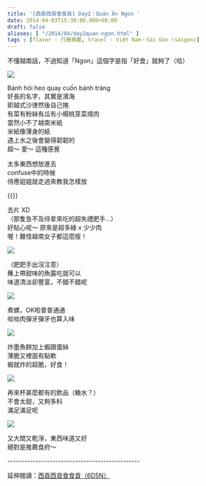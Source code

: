 ```yaml
---
title: '[西貢西貢食食貢] Day2：Quán Ăn Ngon '
date: 2014-04-03T15:30:00.000+08:00
draft: false
aliases: [ "/2014/04/day2quan-ngon.html" ]
tags : [flavor - 行膳積腹, travel - Việt Nam・Sài Gòn (saigon)]
---
```


不懂越南話，不過知道「Ngon」這個字是指「好食」就夠了（哈）  

![](/images/saigon2e1.jpg)

Bánh hỏi heo quay cuốn bánh tráng  
好長的名字，其實是濱海  
即越式沙律然後自己捲  
有菜有粉絲有瓜有小楊桃芽菜燒肉  
當然小不了越南米紙  
米紙像薄身的紙  
遇上水之後會變得韌韌的  
超～ 愛～ 這種感覺  
  
太多東西想放進去  
confuse中的時候  
侍應姐姐就走過來教我怎樣放  

{{<youtube Q6iT4Ufs-OQ>}}

去片 XD  
（那隻急不及待拿來吃的超失禮肥手...）  
好貼心呢～ 原來是超多綠 x 少少肉  
喔！難怪越南女子都這麼瘦！  

![](/images/saigon2e2.jpg)

（肥肥手出沒注意）  
蘸上帶甜味的魚露吃就可以  
味道清淡卻豐富，不錯不錯呢  

![](/images/saigon2e3.jpg)

煮螺，OK啦普普通通  
啖啖肉彈牙彈牙也算入味  

![](/images/saigon2e4.jpg)

炸墨魚餅加上蝦跟蛋絲  
薄脆又裡面有點軟  
蝦就炸的超脆，好食！  

![](/images/saigon2e5.jpg)

再來杯甚麼都有的飲品（糖水？）  
不會太甜，又夠多料  
滿足滿足呢  

![](/images/saigon2e.jpg)

又大間又乾淨，東西味道又好  
絕對是推薦食府～  
  
\-----------------------------------------------  
  
延伸閱讀：[西貢西貢食食貢（6D5N）](https://hidie.net/saigon6d5n/)
